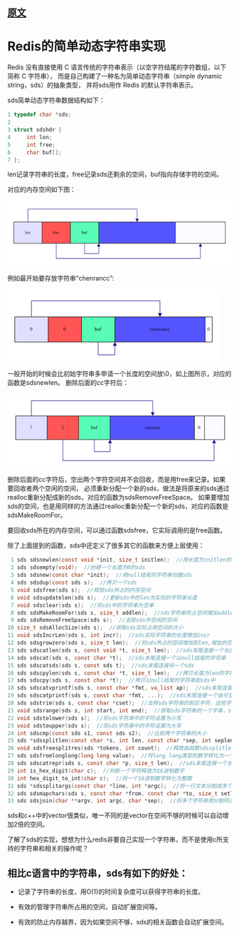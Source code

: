 
## [原文](https://www.cnblogs.com/chengxuyuancc/p/3984741.html)

# Redis的简单动态字符串实现

Redis 没有直接使用 C 语言传统的字符串表示（以空字符结尾的字符数组，以下简称 C 字符串）， 
而是自己构建了一种名为简单动态字符串（simple dynamic string，sds）的抽象类型， 并将sds用作 Redis 的默认字符串表示。

sds简单动态字符串数据结构如下：

```c
1 typedef char *sds;
2 
3 struct sdshdr {
4     int len;
5     int free;
6     char buf[];
7 };
```
len记录字符串的长度，free记录sds还剩余的空间，buf指向存储字符的空间。

对应的内存空间如下图：

![](../../../../images/redis/sds/redis_sds_1.png)


例如最开始要存放字符串“chenrancc”:

![](../../../../images/redis/sds/redis_sds_2.png)


一般开始的时候会比初始字符串多申请一个长度的空间放\0，如上图所示，对应的函数是sdsnewlen。
删除后面的cc字符后：


![](../../../../images/redis/sds/redis_sds_3.png)


删除后面的cc字符后，空出两个字符空间并不会回收，而是用free来记录。如果要回收者两个空闲的空间，
必须重新分配一个新的sds，做法是将原来的sds通过realloc重新分配成新的sds，对应的函数为sdsRemoveFreeSpace。
如果要增加sds的空间，也是用同样的方法通过realloc重新分配一个新的sds，对应的函数是sdsMakeRoomFor。

要回收sds所在的内存空间，可以通过函数sdsfree，它实际调用的是free函数。

除了上面提到的函数，sds中还定义了很多其它的函数来方便上层使用：


```c
 1 sds sdsnewlen(const void *init, size_t initlen);  //用长度为initlen的字符串创建sds
 2 sds sdsempty(void);  //创建一个长度为0的sds
 3 sds sdsnew(const char *init);  //用null结尾的字符串创建sds
 4 sds sdsdup(const sds s);  //拷贝一个sds
 5 void sdsfree(sds s);  //释放sds所占的内存空间
 6 void sdsupdatelen(sds s);  //更新sds中的len为实际的字符串长度
 7 void sdsclear(sds s);  //将sds中的字符串为空串
 8 sds sdsMakeRoomFor(sds s, size_t addlen);  //sds字符串所占空间增加addlen个字符（包括free所占的字符）
 9 sds sdsRemoveFreeSpace(sds s);  //去除sds中空闲的空间
10 size_t sdsAllocSize(sds s);  //获取sds实际占用空间的大小
11 void sdsIncrLen(sds s, int incr);  //sds实际字符串的长度增加incr
12 sds sdsgrowzero(sds s, size_t len);  //将sds所占的空间增加到len,增加的空间都清零
13 sds sdscatlen(sds s, const void *t, size_t len);  //sds末尾连接一个长度为len的字符串
14 sds sdscat(sds s, const char *t);  //sds末尾连接一个以null结尾的字符串
15 sds sdscatsds(sds s, const sds t);  //sds末尾连接另一个sds
16 sds sdscpylen(sds s, const char *t, size_t len);  //拷贝长度为len的字符串到sds中
17 sds sdscpy(sds s, const char *t);  //拷贝以null结尾的字符串到sds中
18 sds sdscatvprintf(sds s, const char *fmt, va_list ap);  //sds末尾连接一个由可变参数形成的字符串
19 sds sdscatprintf(sds s, const char *fmt, ...);  //sds末尾连接一个由可变参数形成的字符串
20 sds sdstrim(sds s, const char *cset);  //去除sds字符串的前后字符，这些字符都是在cset中出现过的
21 void sdsrange(sds s, int start, int end);  //获取sds字符串的一个字串，start和end可以为负数，负数表示从后面往前面索引
22 void sdstolower(sds s);  //将sds字符串中的字符设置为小写
23 void sdstoupper(sds s);  //将sds字符串中的字符设置为大写
24 int sdscmp(const sds s1, const sds s2);  //比较两个字符串的大小
25 sds *sdssplitlen(const char *s, int len, const char *sep, int seplen, int *count);  //用字符串sdp分割一个sds为多个sds
26 void sdsfreesplitres(sds *tokens, int count);  //释放由函数sdssplitlen返回的sds数组空间
27 sds sdsfromlonglong(long long value);  //将long long类型的数字转化为一个sds
28 sds sdscatrepr(sds s, const char *p, size_t len);  //sds末尾连接一个长度为len的字符串，并且将其中的不可打印字符显示出来
29 int is_hex_digit(char c);  //判断一个字符释放为16进制数字
30 int hex_digit_to_int(char c);  //将一个16进制数字转化为整数
31 sds *sdssplitargs(const char *line, int *argc);  //将一行文本分割成多个参数，每个参数可以用类编程语言 REPL格式，如果空格，\n\r\t\0等作为分隔符
32 sds sdsmapchars(sds s, const char *from, const char *to, size_t setlen) //将sds中出现在from中的字符替换为to对应的字符
33 sds sdsjoin(char **argv, int argc, char *sep);  //将多个字符串用分割符连接起来组成一个sds
```

sds和c++中的vector很类似，唯一不同的是vector在空间不够的时候可以自动增加2倍的空间。

了解了sds的实现，想想为什么redis非要自己实现一个字符串，而不是使用c所支持的字符串和相关的操作呢？

## 相比c语言中的字符串，sds有如下的好处：

- 记录了字符串的长度，用O(1)的时间复杂度可以获得字符串的长度。

- 有效的管理字符串所占用的空间，自动扩展空间等。

- 有效的防止内存越界，因为如果空间不够，sds的相关函数会自动扩展空间。
